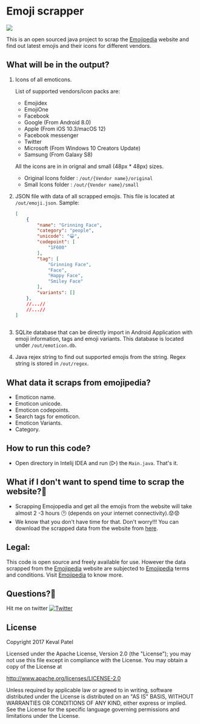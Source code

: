# Emoji scrapper
<a href="https://www.paypal.me/kevalpatel2106"> <img src="https://img.shields.io/badge/paypal-donate-yellow.svg" /></a>
 
This is an open sourced java project to scrap the [Emojipedia](http://emojipedia.org) website and find out latest emojis and their icons for different vendors. 


## What will be in the output?

1. Icons of all emoticons.

    List of supported vendors/icon packs are:
    - Emojidex
    - EmojiOne
    - Facebook
    - Google (From Android 8.0)
    - Apple (From iOS 10.3/macOS 12)
    - Facebook messenger
    - Twitter
    - Microsoft (From Windows 10 Creators Update)
    - Samsung (From Galaxy S8)

    All the icons are in in orignal and small (48px * 48px) sizes.
    - Original Icons folder : `/out/{Vendor name}/original`
    - Small Icons folder : `/out/{Vendor name}/small`

2. JSON file with data of all scrapped emojis. This file is located at `/out/emoji.json`.
	Sample:
	```json
	[
		{
			"name": "Grinning Face",
			"category": "people",
			"unicode": "😀",
			"codepoint": [
			    "1F600"
			],
			"tag": [
				"Grinning Face",
				"Face",
				"Happy Face",
				"Smiley Face"
			],
			"variants": []
		},
  		//...//
 		//...//
	]
 		
	```
3. SQLite database that can be directly import in Android Application with emoji information, tags and emoji variants. This database is located under `/out/emoticon.db`.

4. Java rejex string to find  out supported emojis from the string. Regex string is stored in `/out/regex`.


## What data it scraps from emojipedia?
- Emoticon name.
- Emoticon unicode.
- Emoticon codepoints.
- Search tags for emoticon.
- Emoticon Variants.
- Category.


## How to run this code?
- Open directory in Intelij IDEA and run (▷) the `Main.java`. That's it.


## What if I don't want to spend time to scrap the website?🤔
- Scrapping Emojopedia and get all the emojis from the website will take almost 2 -3 hours 🕑 (depends on your internet connectivity).😟😟 
- We know that you don't have time for that. Don't worry!!! You can download the scrapped data from the website from [here](https://mega.nz/#F!7IgGmaoY!nQIX7zW1iBaSSS8W-HY4Bg).

## Legal:
This code is open source and freely available for use. However the data scrapped from the [Emojipedia](http://emojipedia.org) website are subjected to [Emojipedia](http://emojipedia.org) terms and conditions. Visit [Emojipedia](http://emojipedia.org) to know more.


## Questions?🤔
Hit me on twitter [![Twitter](https://img.shields.io/badge/Twitter-@kevalpatel2106-blue.svg?style=flat)](https://twitter.com/kevalpatel2106)


## License
Copyright 2017 Keval Patel

Licensed under the Apache License, Version 2.0 (the "License"); you may not use this file except in compliance with the License. You may obtain a copy of the License at

http://www.apache.org/licenses/LICENSE-2.0

Unless required by applicable law or agreed to in writing, software distributed under the License is distributed on an "AS IS" BASIS, WITHOUT WARRANTIES OR CONDITIONS OF ANY KIND, either express or implied. See the License for the specific language governing permissions and limitations under the License.